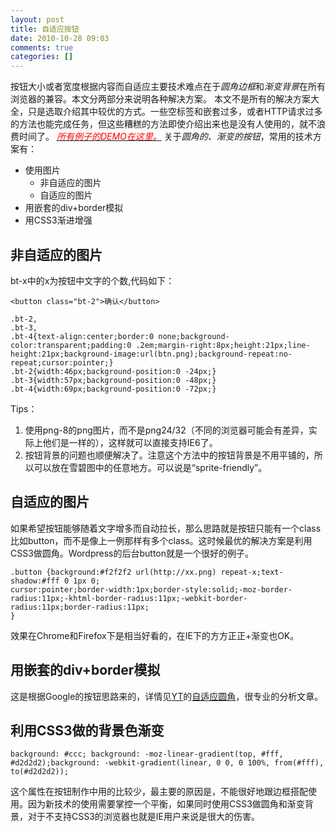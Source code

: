 ```yaml
---
layout: post
title: 自适应按钮
date: 2010-10-28 09:03
comments: true
categories: []
---
```

按钮大小或者宽度根据内容而自适应主要技术难点在于<em>圆角边框</em>和<em>渐变背景</em>在所有浏览器的兼容。本文分两部分来说明各种解决方案。
本文不是所有的解决方案大全，只是选取介绍其中较优的方式。一些空标签和嵌套过多，或者HTTP请求过多的方法也能完成任务，但这些糟糕的方法即使介绍出来也是没有人使用的，就不浪费时间了。
<a href="http://yuguo.us/wp-content/blogs.dir/5/files/2010/10/demo/"><span style="color: #ff0000;"><em>所有例子的DEMO在这里。</em></span></a>
关于<em>圆角的、渐变的按钮</em>，常用的技术方案有：
<ul>
	<li>使用图片
<ul>
	<li>非自适应的图片</li>
	<li>自适应的图片</li>
</ul>
</li>
	<li>用嵌套的div+border模拟</li>
	<li>用CSS3渐进增强</li>
</ul>
<h2>非自适应的图片</h2>
bt-x中的x为按钮中文字的个数,代码如下：
<pre><code>&lt;button class="bt-2"&gt;确认&lt;/button&gt;
</code></pre>
<pre><code>.bt-2,
.bt-3,
.bt-4{text-align:center;border:0 none;background-color:transparent;padding:0 .2em;margin-right:8px;height:21px;line-height:21px;background-image:url(btn.png);background-repeat:no-repeat;cursor:pointer;}
.bt-2{width:46px;background-position:0 -24px;}
.bt-3{width:57px;background-position:0 -48px;}
.bt-4{width:69px;background-position:0 -72px;}
</code></pre>
Tips：
<ol>
	<li>使用png-8的png图片，而不是png24/32（不同的浏览器可能会有差异，实际上他们是一样的），这样就可以直接支持IE6了。</li>
	<li>按钮背景的问题也顺便解决了。注意这个方法中的按钮背景是不用平铺的，所以可以放在雪碧图中的任意地方。可以说是“sprite-friendly”。</li>
</ol>
<h2>自适应的图片</h2>
如果希望按钮能够随着文字增多而自动拉长，那么思路就是按钮只能有一个class比如button，而不是像上一例那样有多个class。这时候最优的解决方案是利用CSS3做圆角。Wordpress的后台button就是一个很好的例子。
<pre><code>.button {background:#f2f2f2 url(http://xx.png) repeat-x;text-shadow:#fff 0 1px 0;
cursor:pointer;border-width:1px;border-style:solid;-moz-border-radius:11px;-khtml-border-radius:11px;-webkit-border-radius:11px;border-radius:11px;
}</code></pre>
效果在Chrome和Firefox下是相当好看的，在IE下的方方正正+渐变也OK。
<h2>用嵌套的div+border模拟</h2>
这是根据Google的按钮思路来的，详情见<a href="http://www.99css.com/">YT</a>的<a href="http://www.99css.com/?p=146">自适应圆角</a>，很专业的分析文章。
<h2>利用CSS3做的背景色渐变</h2>
<pre><code>background: #ccc; background: -moz-linear-gradient(top, #fff, #d2d2d2);background: -webkit-gradient(linear, 0 0, 0 100%, from(#fff), to(#d2d2d2));</code></pre>
这个属性在按钮制作中用的比较少，最主要的原因是，不能很好地跟边框搭配使用。因为新技术的使用需要掌控一个平衡，如果同时使用CSS3做圆角和渐变背景，对于不支持CSS3的浏览器也就是IE用户来说是很大的伤害。
